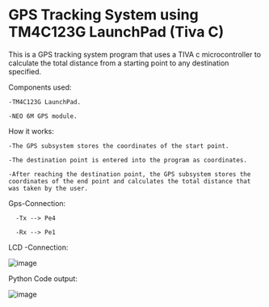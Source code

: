 # GPS Tracking System using TM4C123G LaunchPad (Tiva C)
This is a GPS tracking system program that uses a TIVA c microcontroller to calculate the total distance from a starting point to any destination specified.

Components used:

    -TM4C123G LaunchPad.

    -NEO 6M GPS module.

How it works:

    -The GPS subsystem stores the coordinates of the start point. 

    -The destination point is entered into the program as coordinates.

    -After reaching the destination point, the GPS subsystem stores the coordinates of the end point and calculates the total distance that was taken by the user. 

Gps-Connection:

      -Tx --> Pe4
      
      -Rx --> Pe1 
      
LCD -Connection:

![image](https://github.com/Hazem-A0/GPS-Tracking-System/assets/109428270/25ff5b1d-4b3e-40a9-95cc-cf3606a2e29f)

Python Code output:

![image](https://github.com/Hazem-A0/GPS-Tracking-System/assets/109428270/6d3a8496-cbc4-4102-b287-6a70ba27bf54)

